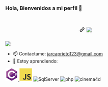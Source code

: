 ### Hola, Bienvenidos a mi perfil 👋


<h1 align="center" dir="auto"><a id="user-content--hi-there-" class="anchor" aria-hidden="true" href="#-hi-there-"><svg class="octicon octicon-link" viewBox="0 0 16 16" version="1.1" width="16" height="16" aria-hidden="true"><path fill-rule="evenodd" d="M7.775 3.275a.75.75 0 001.06 1.06l1.25-1.25a2 2 0 112.83 2.83l-2.5 2.5a2 2 0 01-2.83 0 .75.75 0 00-1.06 1.06 3.5 3.5 0 004.95 0l2.5-2.5a3.5 3.5 0 00-4.95-4.95l-1.25 1.25zm-4.69 9.64a2 2 0 010-2.83l2.5-2.5a2 2 0 012.83 0 .75.75 0 001.06-1.06 3.5 3.5 0 00-4.95 0l-2.5 2.5a3.5 3.5 0 004.95 4.95l1.25-1.25a.75.75 0 00-1.06-1.06l-1.25 1.25a2 2 0 01-2.83 0z"></path></svg></a>  <a target="_blank" rel="noopener noreferrer" href="https://camo.githubusercontent.com/e8e7b06ecf583bc040eb60e44eb5b8e0ecc5421320a92929ce21522dbc34c891/68747470733a2f2f6d656469612e67697068792e636f6d2f6d656469612f6876524a434c467a6361737252346961377a2f67697068792e676966"><img src="https://camo.githubusercontent.com/e8e7b06ecf583bc040eb60e44eb5b8e0ecc5421320a92929ce21522dbc34c891/68747470733a2f2f6d656469612e67697068792e636f6d2f6d656469612f6876524a434c467a6361737252346961377a2f67697068792e676966" width="35px" data-canonical-src="https://miro.medium.com/max/1000/0*qSD6Z697a5baxF8H.gif" style="max-width: 100%;"></a></h1>

<img src="https://miro.medium.com/max/1000/0*qSD6Z697a5baxF8H.gif" width="415" align="center" style="max-width: 100%;">




- 📫 Contactame: jarcaprieto123@gmail.com
- 🌱 Estoy aprendiendo:
<!-- Aprendiendo a programar -->
  <a href="#" rel="nofollow"> <img src="https://raw.githubusercontent.com/devicons/devicon/master/icons/csharp/csharp-original.svg" alt="csharp" width="40" height="40" style="max-width: 100%;"> </a>
 <img src="https://raw.githubusercontent.com/devicons/devicon/master/icons/javascript/javascript-original.svg" alt="javascript" width="40" height="40" style="max-width: 100%;"> 
 <img src="https://www.tech-bi.com/wp-content/uploads/2021/06/ms-sql-server-logo.png" alt="SqlServer" width="40" height="40" style="max-width: 100%;">
 <img src="https://clipart.info/images/ccovers/1499794873php-logo-filled-png.png" alt="php" width="40" height="40" style="max-width: 100%;">
 <img src="https://www.flormartz.com/wp-content/uploads/2016/03/cinema-4d-logo-centrado.jpg" alt="cinema4d" width="40" height="40" style="max-width: 100%;">

